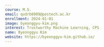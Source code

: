 ```yaml
---
course: M.S.
email: qudrb6989@postech.ac.kr
enrollment: 2024-01-01
image: byeonggyu-kim.png
interest: Trustworthy Machine Learning, CPS
name: Byeonggyu Kim
website: https://byeonggyu-kim.github.io/
---
```

